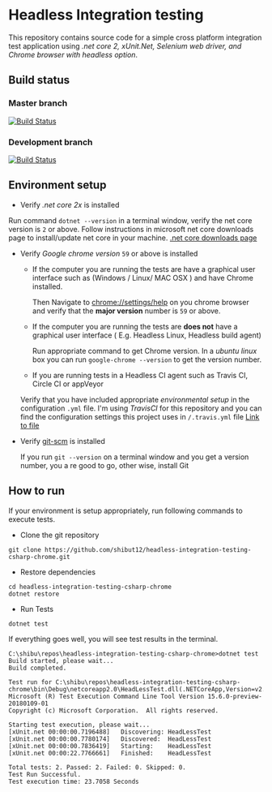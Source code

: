 # Headless Integration testing

This repository contains source code for a simple cross platform integration test application using _.net core 2, xUnit.Net, Selenium web driver, and Chrome browser with headless option_.

## Build status

### Master branch
[![Build Status](https://travis-ci.org/shibut12/headless-integration-testing-csharp-chrome.svg?branch=master)](https://travis-ci.org/shibut12/headless-integration-testing-csharp-chrome)

### Development branch
[![Build Status](https://travis-ci.org/shibut12/headless-integration-testing-csharp-chrome.svg?branch=development)](https://travis-ci.org/shibut12/headless-integration-testing-csharp-chrome)

## Environment setup

* Verify _.net core 2x_ is installed

Run command `dotnet --version` in a terminal window, verify the net core version is `2` or above. Follow instructions in microsoft net core downloads page to install/update net core in your machine. [.net core downloads page](https://www.microsoft.com/net/download/windows)

* Verify _Google chrome version_ `59` or above is installed
  * If the computer you are running the tests are have a graphical user interface such as (Windows / Linux/ MAC OSX ) and have Chrome installed.

    Then Navigate to  [chrome://settings/help](chrome://settings/help) on you chrome browser and verify that the __major version__ number is `59` or above.

  * If the computer you are running the tests are __does not__ have a graphical user interface ( E.g. Headless Linux, Headless build agent)

    Run appropriate command to get Chrome version. In a _ubuntu linux_ box you can run `google-chrome --version` to get the version number.

  * If you are running tests in a Headless CI agent such as Travis CI, Circle CI or appVeyor

   Verify that you have included appropriate _environmental setup_ in the configuration `.yml` file. I'm using _TravisCI_ for this repository and you can find the configuration settings this project uses in `/.travis.yml` file [Link to file](https://github.com/shibut12/headless-integration-testing-csharp-chrome/blob/master/.travis.yml)

* Verify [git-scm](https://git-scm.com/) is installed

    If you run `git --version` on a terminal window and you get a version number, you a re good to go, other wise, install Git

## How to run

If your environment is setup appropriately, run following commands to execute tests.

* Clone the git repository

```posh
git clone https://github.com/shibut12/headless-integration-testing-csharp-chrome.git
```

* Restore dependencies

```posh
cd headless-integration-testing-csharp-chrome
dotnet restore
```

* Run Tests

```posh
dotnet test
```

If everything goes well, you will see test results in the terminal.

```posh
C:\shibu\repos\headless-integration-testing-csharp-chrome>dotnet test
Build started, please wait...
Build completed.

Test run for C:\shibu\repos\headless-integration-testing-csharp-chrome\bin\Debug\netcoreapp2.0\HeadLessTest.dll(.NETCoreApp,Version=v2.0)
Microsoft (R) Test Execution Command Line Tool Version 15.6.0-preview-20180109-01
Copyright (c) Microsoft Corporation.  All rights reserved.

Starting test execution, please wait...
[xUnit.net 00:00:00.7196488]   Discovering: HeadLessTest
[xUnit.net 00:00:00.7780174]   Discovered:  HeadLessTest
[xUnit.net 00:00:00.7836419]   Starting:    HeadLessTest
[xUnit.net 00:00:22.7766661]   Finished:    HeadLessTest

Total tests: 2. Passed: 2. Failed: 0. Skipped: 0.
Test Run Successful.
Test execution time: 23.7058 Seconds
```